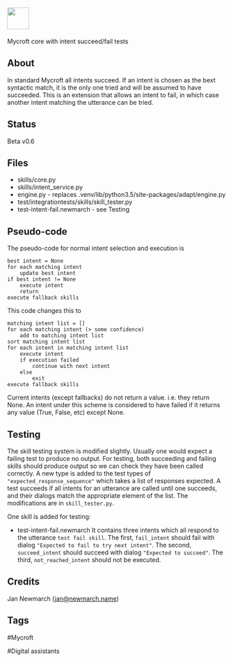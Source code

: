 # <img src='https://raw.githack.com/FortAwesome/Font-Awesome/master/svgs/solid/robot.svg' card_color='#40DBB0' width='50' height='50' style='vertical-align:bottom'/>
Mycroft core with intent succeed/fail tests

## About 
In standard Mycroft all intents succeed.
If an intent is chosen as the bext syntactic match, it is the only one tried and will be assumed
to have succeeded.
This is an extension that allows an intent to fail, in which case another intent matching the utterance can be tried. 

## Status
Beta v0.6


## Files
* skills/core.py
* skills/intent_service.py
* engine.py - replaces .venv/lib/python3.5/site-packages/adapt/engine.py
* test/integrationtests/skills/skill_tester.py
* test-intent-fail.newmarch - see Testing

## Pseudo-code
The pseudo-code for normal intent selection and execution is
```
best intent = None
for each matching intent
    update best intent
if best intent != None
    execute intent
    return
execute fallback skills
```

This code changes this to
```
matching intent list = []
for each matching intent (> some confidence)
    add to matching intent list
sort matching intent list
for each intent in matching intent list
    execute intent
    if execution failed
        continue with next intent
    else
        exit
execute fallback skills
```

Current intents (except fallbacks) do not return a value. i.e. they return None. An intent under this scheme is considered to have failed if it returns any value (True, False, etc) except None.

## Testing
The skill testing system is modified slightly. Usually one would expect a failing test to produce no
output. For testing, both succeeding and failing skills should produce output so we can check they
have been called correctly. A new type is added to the test types of
`"expected_response_sequence"` which takes a list of responses expected. A test succeeds if all
intents for an utterance are called until one succeeds, and their dialogs match the appropriate
element of the list. The modifications are in `skill_tester.py`.

One skill is added for testing:
* test-intent-fail.newmarch
It contains three intents which all respond to the utterance `test fail skill`. The first, `fail_intent` should
fail with dialog `"Expected to fail to try next intent"`. The second,
`succeed_intent` should succeed with dialog `"Expected to succeed"`. The third,
`not_reached_intent` should not be executed. 


## Credits 
Jan Newmarch (jan@newmarch.name)


## Tags

#Mycroft

#Digital assistants


